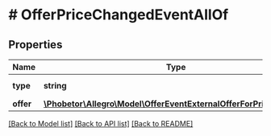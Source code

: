 # # OfferPriceChangedEventAllOf

## Properties

Name | Type | Description | Notes
------------ | ------------- | ------------- | -------------
**type** | **string** |  | [optional] [default to 'OFFER_PRICE_CHANGED']
**offer** | [**\Phobetor\Allegro\Model\OfferEventExternalOfferForPriceChanges**](OfferEventExternalOfferForPriceChanges.md) |  |

[[Back to Model list]](../../README.md#models) [[Back to API list]](../../README.md#endpoints) [[Back to README]](../../README.md)
